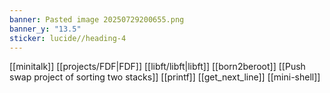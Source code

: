 ```yaml
---
banner: Pasted image 20250729200655.png
banner_y: "13.5"
sticker: lucide//heading-4
---
```

[[minitalk]]
[[projects/FDF|FDF]]
[[libft/libft|libft]]
[[born2beroot]]
[[Push swap project of sorting two stacks]]
[[printf]]
[[get_next_line]]
[[mini-shell]]
